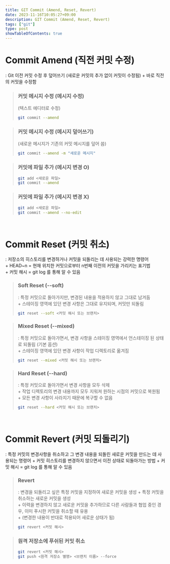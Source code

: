 ```yaml
---
title: GIT Commit (Amend, Reset, Revert)
date: 2023-11-16T10:05:27+09:00
description: GIT Commit (Amend, Reset, Revert)
tags: ["git"]
type: post
showTableOfContents: true
---
```


# Commit Amend (직전 커밋 수정)
: Git 이전 커밋 수정 후 덮어쓰기 (새로운 커밋의 추가 없이 커밋이 수정됨) 
\+ 바로 직전의 커밋을 수정함

> ### 커밋 메시지 수정 (메시지 수정)
> (텍스트 에디터로 수정)
> ``` Bash
> git commit --amend
> ```

> ### 커밋 메시지 수정 (메시지 덮어쓰기)
> (새로운 메시지가 기존의 커밋 메시지를 덮어 씀)
> ``` Bash
> git commit --amend -m "새로운 메시지"
> ```

> ### 커밋에 파일 추가 (메시지 변경 O)
> ``` Bash
> git add <새로운 파일>
> git commit --amend
> ```

> ### 커밋에 파일 추가 (메시지 변경 X)
> ``` Bash
> git add <새로운 파일>
> git commit --amend --no-edit
> ```


<br/>

# Commit Reset (커밋 취소)
: 저장소의 히스토리를 변경하거나 커밋을 되돌리는 데 사용되는 강력한 명령어  
\+ HEAD~n = 현재 위치한 커밋으로부터 n번째 이전의 커밋을 가리키는 표기법  
\+ 커밋 해시 = git log 를 통해 알 수 있음

> ### Soft Reset (--soft)
> : 특정 커밋으로 돌아가지만, 변경된 내용을 적용하지 않고 그대로 남겨둠  
> \+ 스테이징 영역에 있던 변경 사항은 그대로 유지되며, 커밋만 되돌림  
> ``` Bash
> git reset --soft <커밋 해시 또는 브랜치>
> ``` 

> ### Mixed Reset (--mixed)
> : 특정 커밋으로 돌아가면서, 변경 사항을 스테이징 영역에서 언스테이징 된 상태로 되돌림 (기본 옵션)  
> \+ 스테이징 영역에 있던 변경 사항이 작업 디렉토리로 옮겨짐  
> ``` Bash
> git reset --mixed <커밋 해시 또는 브랜치>
> ``` 

> ### Hard Reset (--hard)
> : 특정 커밋으로 돌아가면서 변경 사항을 모두 삭제  
> \+ 작업 디렉토리의 변경 내용까지 모두 지워져 원하는 시점의 커밋으로 복원됨  
> \+ 모든 변경 사항이 사라지기 때문에 복구할 수 없음  
> ``` Bash
> git reset --hard <커밋 해시 또는 브랜치>
> ``` 


<br/>

# Commit Revert (커밋 되돌리기)
: 특정 커밋의 변경사항을 취소하고 그 변경 내용을 되돌린 새로운 커밋을 만드는 데 사용되는 명령어
\+ 커밋 히스토리를 변경하지 않으면서 이전 상태로 되돌아가는 방법
\+ 커밋 해시 = git log 를 통해 알 수 있음

> ### Revert
> : 변경을 되돌리고 싶은 특정 커밋을 지정하여 새로운 커밋을 생성
> \+ 특정 커밋을 취소하는 새로운 커밋을 생성  
> \+ 이력을 변경하지 않고 새로운 커밋을 추가하므로 다른 사람들과 협업 중인 경우, 이미 푸시한 커밋을 취소할 때 유용  
> \+ (변경한 내용이 반대로 적용되어 새로운 상태가 됨)
> ``` Bash
> git revert <커밋 해시>
> ``` 

> ### 원격 저장소에 푸쉬된 커밋 취소
> ``` Bash
> git revert <커밋 해시>
> git push <원격 저장소 별명> <브랜치 이름> --force
> ``` 

<br/>
<br/>

